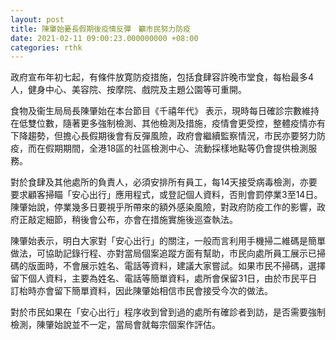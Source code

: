 ```yaml
---
layout: post
title: 陳肇始憂長假期後疫情反彈　籲市民努力防疫
date: 2021-02-11 09:00:23.000000000 +08:00
categories: rthk
---
```


政府宣布年初七起，有條件放寛防疫措施，包括食肆容許晚市堂食，每枱最多4人，健身中心、美容院、按摩院、戲院及主題公園等可重開。

食物及衞生局局長陳肇始在本台節目《千禧年代》 表示，現時每日確診宗數維持在低雙位數，隨著更多強制檢測、其他檢測及措施，疫情會更受控，整體疫情亦有下降趨勢，但擔心長假期後會有反彈風險，政府會繼續監察情況，市民亦要努力防疫，而在假期期間，全港18區的社區檢測中心、流動採樣地點等仍會提供檢測服務。

對於食肆及其他處所的負責人，必須安排所有員工，每14天接受病毒檢測，亦要要求顧客掃瞄「安心出行」應用程式，或登記個人資料，否則會罰停業3至14日。陳肇始說，停業幾多日要視乎所帶來的額外感染風險，對政府防疫工作的影響，政府正敲定細節，稍後會公布，亦會在措施實施後巡查執法。

陳肇始表示，明白大家對「安心出行」的關注，一般而言利用手機掃二維碼是簡單做法，可協助記錄行程、亦對當局個案追蹤方面有幫助，市民向處所員工展示已掃碼的版面時，不會展示姓名、電話等資料，建議大家嘗試。如果市民不掃碼，選擇留下個人資料，主要為姓名、電話等簡單資料，處所會保留31日，由於市民平日訂枱時亦會留下簡單資料，因此陳肇始相信市民會接受今次的做法。

對於市民如果在「安心出行」程序收到曾到過的處所有確診者到訪，是否需要強制檢測，陳肇始說並不一定，當局會就每宗個案作評估。

